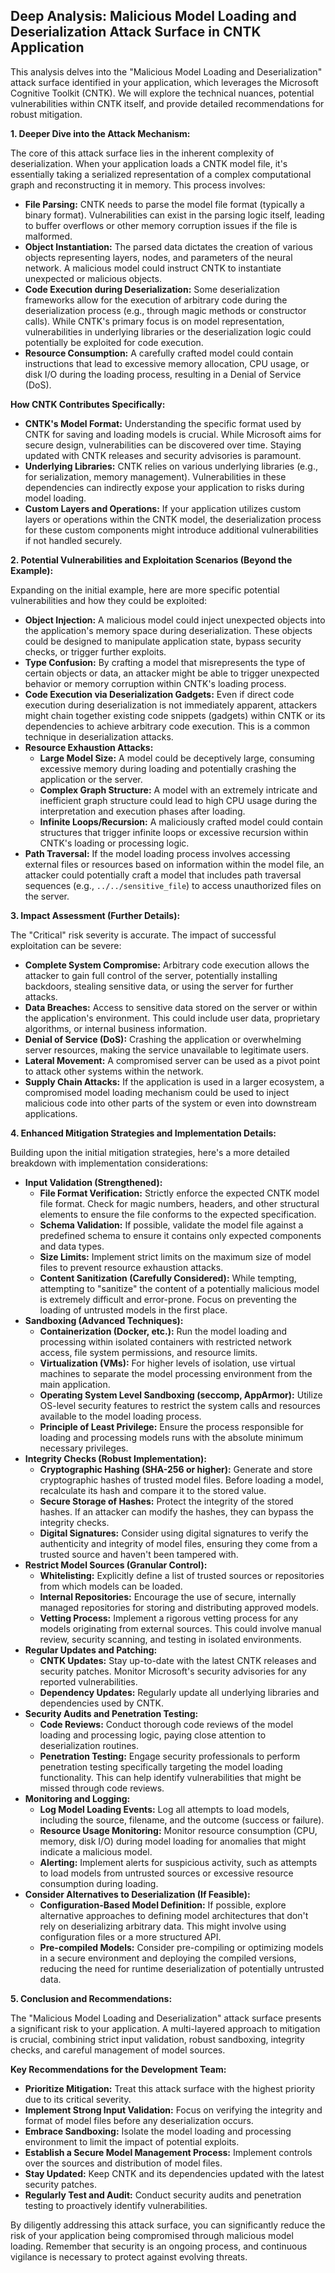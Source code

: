 ## Deep Analysis: Malicious Model Loading and Deserialization Attack Surface in CNTK Application

This analysis delves into the "Malicious Model Loading and Deserialization" attack surface identified in your application, which leverages the Microsoft Cognitive Toolkit (CNTK). We will explore the technical nuances, potential vulnerabilities within CNTK itself, and provide detailed recommendations for robust mitigation.

**1. Deeper Dive into the Attack Mechanism:**

The core of this attack surface lies in the inherent complexity of deserialization. When your application loads a CNTK model file, it's essentially taking a serialized representation of a complex computational graph and reconstructing it in memory. This process involves:

* **File Parsing:** CNTK needs to parse the model file format (typically a binary format). Vulnerabilities can exist in the parsing logic itself, leading to buffer overflows or other memory corruption issues if the file is malformed.
* **Object Instantiation:** The parsed data dictates the creation of various objects representing layers, nodes, and parameters of the neural network. A malicious model could instruct CNTK to instantiate unexpected or malicious objects.
* **Code Execution during Deserialization:**  Some deserialization frameworks allow for the execution of arbitrary code during the deserialization process (e.g., through magic methods or constructor calls). While CNTK's primary focus is on model representation, vulnerabilities in underlying libraries or the deserialization logic could potentially be exploited for code execution.
* **Resource Consumption:** A carefully crafted model could contain instructions that lead to excessive memory allocation, CPU usage, or disk I/O during the loading process, resulting in a Denial of Service (DoS).

**How CNTK Contributes Specifically:**

* **CNTK's Model Format:** Understanding the specific format used by CNTK for saving and loading models is crucial. While Microsoft aims for secure design, vulnerabilities can be discovered over time. Staying updated with CNTK releases and security advisories is paramount.
* **Underlying Libraries:** CNTK relies on various underlying libraries (e.g., for serialization, memory management). Vulnerabilities in these dependencies can indirectly expose your application to risks during model loading.
* **Custom Layers and Operations:** If your application utilizes custom layers or operations within the CNTK model, the deserialization process for these custom components might introduce additional vulnerabilities if not handled securely.

**2. Potential Vulnerabilities and Exploitation Scenarios (Beyond the Example):**

Expanding on the initial example, here are more specific potential vulnerabilities and how they could be exploited:

* **Object Injection:** A malicious model could inject unexpected objects into the application's memory space during deserialization. These objects could be designed to manipulate application state, bypass security checks, or trigger further exploits.
* **Type Confusion:** By crafting a model that misrepresents the type of certain objects or data, an attacker might be able to trigger unexpected behavior or memory corruption within CNTK's loading process.
* **Code Execution via Deserialization Gadgets:**  Even if direct code execution during deserialization is not immediately apparent, attackers might chain together existing code snippets (gadgets) within CNTK or its dependencies to achieve arbitrary code execution. This is a common technique in deserialization attacks.
* **Resource Exhaustion Attacks:**
    * **Large Model Size:**  A model could be deceptively large, consuming excessive memory during loading and potentially crashing the application or the server.
    * **Complex Graph Structure:** A model with an extremely intricate and inefficient graph structure could lead to high CPU usage during the interpretation and execution phases after loading.
    * **Infinite Loops/Recursion:** A maliciously crafted model could contain structures that trigger infinite loops or excessive recursion within CNTK's loading or processing logic.
* **Path Traversal:** If the model loading process involves accessing external files or resources based on information within the model file, an attacker could potentially craft a model that includes path traversal sequences (e.g., `../../sensitive_file`) to access unauthorized files on the server.

**3. Impact Assessment (Further Details):**

The "Critical" risk severity is accurate. The impact of successful exploitation can be severe:

* **Complete System Compromise:** Arbitrary code execution allows the attacker to gain full control of the server, potentially installing backdoors, stealing sensitive data, or using the server for further attacks.
* **Data Breaches:** Access to sensitive data stored on the server or within the application's environment. This could include user data, proprietary algorithms, or internal business information.
* **Denial of Service (DoS):** Crashing the application or overwhelming server resources, making the service unavailable to legitimate users.
* **Lateral Movement:**  A compromised server can be used as a pivot point to attack other systems within the network.
* **Supply Chain Attacks:** If the application is used in a larger ecosystem, a compromised model loading mechanism could be used to inject malicious code into other parts of the system or even into downstream applications.

**4. Enhanced Mitigation Strategies and Implementation Details:**

Building upon the initial mitigation strategies, here's a more detailed breakdown with implementation considerations:

* **Input Validation (Strengthened):**
    * **File Format Verification:**  Strictly enforce the expected CNTK model file format. Check for magic numbers, headers, and other structural elements to ensure the file conforms to the expected specification.
    * **Schema Validation:** If possible, validate the model file against a predefined schema to ensure it contains only expected components and data types.
    * **Size Limits:** Implement strict limits on the maximum size of model files to prevent resource exhaustion attacks.
    * **Content Sanitization (Carefully Considered):**  While tempting, attempting to "sanitize" the content of a potentially malicious model is extremely difficult and error-prone. Focus on preventing the loading of untrusted models in the first place.
* **Sandboxing (Advanced Techniques):**
    * **Containerization (Docker, etc.):** Run the model loading and processing within isolated containers with restricted network access, file system permissions, and resource limits.
    * **Virtualization (VMs):** For higher levels of isolation, use virtual machines to separate the model processing environment from the main application.
    * **Operating System Level Sandboxing (seccomp, AppArmor):** Utilize OS-level security features to restrict the system calls and resources available to the model loading process.
    * **Principle of Least Privilege:** Ensure the process responsible for loading and processing models runs with the absolute minimum necessary privileges.
* **Integrity Checks (Robust Implementation):**
    * **Cryptographic Hashing (SHA-256 or higher):** Generate and store cryptographic hashes of trusted model files. Before loading a model, recalculate its hash and compare it to the stored value.
    * **Secure Storage of Hashes:** Protect the integrity of the stored hashes. If an attacker can modify the hashes, they can bypass the integrity checks.
    * **Digital Signatures:** Consider using digital signatures to verify the authenticity and integrity of model files, ensuring they come from a trusted source and haven't been tampered with.
* **Restrict Model Sources (Granular Control):**
    * **Whitelisting:** Explicitly define a list of trusted sources or repositories from which models can be loaded.
    * **Internal Repositories:** Encourage the use of secure, internally managed repositories for storing and distributing approved models.
    * **Vetting Process:** Implement a rigorous vetting process for any models originating from external sources. This could involve manual review, security scanning, and testing in isolated environments.
* **Regular Updates and Patching:**
    * **CNTK Updates:** Stay up-to-date with the latest CNTK releases and security patches. Monitor Microsoft's security advisories for any reported vulnerabilities.
    * **Dependency Updates:** Regularly update all underlying libraries and dependencies used by CNTK.
* **Security Audits and Penetration Testing:**
    * **Code Reviews:** Conduct thorough code reviews of the model loading and processing logic, paying close attention to deserialization routines.
    * **Penetration Testing:** Engage security professionals to perform penetration testing specifically targeting the model loading functionality. This can help identify vulnerabilities that might be missed through code reviews.
* **Monitoring and Logging:**
    * **Log Model Loading Events:**  Log all attempts to load models, including the source, filename, and the outcome (success or failure).
    * **Resource Usage Monitoring:** Monitor resource consumption (CPU, memory, disk I/O) during model loading for anomalies that might indicate a malicious model.
    * **Alerting:** Implement alerts for suspicious activity, such as attempts to load models from untrusted sources or excessive resource consumption during loading.
* **Consider Alternatives to Deserialization (If Feasible):**
    * **Configuration-Based Model Definition:** If possible, explore alternative approaches to defining model architectures that don't rely on deserializing arbitrary data. This might involve using configuration files or a more structured API.
    * **Pre-compiled Models:**  Consider pre-compiling or optimizing models in a secure environment and deploying the compiled versions, reducing the need for runtime deserialization of potentially untrusted data.

**5. Conclusion and Recommendations:**

The "Malicious Model Loading and Deserialization" attack surface presents a significant risk to your application. A multi-layered approach to mitigation is crucial, combining strict input validation, robust sandboxing, integrity checks, and careful management of model sources.

**Key Recommendations for the Development Team:**

* **Prioritize Mitigation:** Treat this attack surface with the highest priority due to its critical severity.
* **Implement Strong Input Validation:**  Focus on verifying the integrity and format of model files before any deserialization occurs.
* **Embrace Sandboxing:** Isolate the model loading and processing environment to limit the impact of potential exploits.
* **Establish a Secure Model Management Process:**  Implement controls over the sources and distribution of model files.
* **Stay Updated:**  Keep CNTK and its dependencies updated with the latest security patches.
* **Regularly Test and Audit:** Conduct security audits and penetration testing to proactively identify vulnerabilities.

By diligently addressing this attack surface, you can significantly reduce the risk of your application being compromised through malicious model loading. Remember that security is an ongoing process, and continuous vigilance is necessary to protect against evolving threats.

